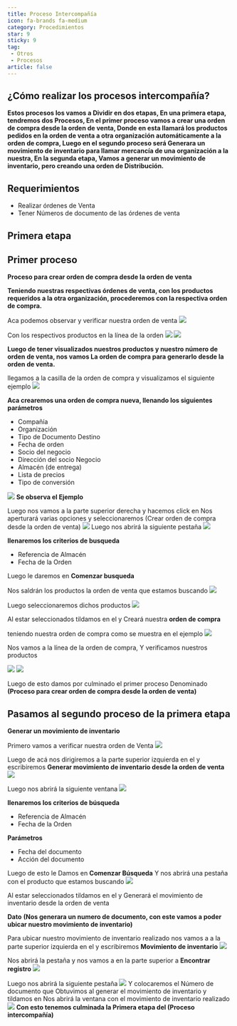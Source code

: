 ```yaml
---
title: Proceso Intercompañía
icon: fa-brands fa-medium
category: Procedimientos
star: 9
sticky: 9
tag:
 - Otros
 - Procesos
article: false
---
```


## ¿Cómo realizar los procesos intercompañía?

**Estos procesos los vamos a Dividir en dos etapas, En una primera etapa, tendremos dos Procesos, En el primer proceso vamos a crear una orden de compra desde la orden de venta, Donde en esta llamará los productos pedidos en la orden de venta a otra organización automáticamente a la orden de compra, Luego en el segundo proceso será Generara un movimiento de inventario para llamar mercancía de una organización a la nuestra, En la segunda etapa, Vamos a generar un movimiento de inventario, pero creando una orden de Distribución.**

## Requerimientos
- Realizar órdenes de Venta
- Tener Números de documento de las órdenes de venta

## **Primera etapa**

## Primer proceso
**Proceso para crear orden de compra desde la orden de venta**

**Teniendo nuestras respectivas órdenes de venta, con los productos requeridos a la otra organización, procederemos con la respectiva orden de compra.**

Aca podemos observar y verificar nuestra orden de venta
![](/assets/img/docs/general/intercompany-process1.png)

Con los respectivos productos en la línea de la orden
![](/assets/img/docs/general/intercompany-process2.png)
![](/assets/img/docs/general/intercompany-process3.png)

**Luego de tener visualizados nuestros productos y nuestro número de orden de venta, nos vamos
La orden de compra para generarlo desde la orden de venta.**

llegamos a la casilla de la orden de compra y visualizamos el siguiente ejemplo
![](/assets/img/docs/general/intercompany-process4.png)

**Aca crearemos una orden de compra nueva, llenando los siguientes parámetros**
- Compañía
- Organización
- Tipo de Documento Destino
- Fecha de orden
- Socio del negocio
- Dirección del socio Negocio
- Almacén (de entrega)
- Lista de precios
- Tipo de conversión

![](/assets/img/docs/general/intercompany-process4.png)
**Se observa el Ejemplo**

Luego nos vamos a la parte superior derecha y hacemos click en   <i class="fa-solid fa-gear"></i>
Nos aperturará varias opciones y seleccionaremos (Crear orden de compra desde la orden de venta)
![](/assets/img/docs/general/intercompany-process5.png)
Luego nos abrirá la siguiente pestaña
![](/assets/img/docs/general/intercompany-process6.png)

**llenaremos los criterios de busqueda**
- Referencia de Almacén
- Fecha de la Orden

Luego le daremos en **Comenzar busqueda**

Nos saldrán los productos la orden de venta que estamos buscando
![](/assets/img/docs/general/intercompany-process7.png)

Luego seleccionaremos dichos productos
![](/assets/img/docs/general/intercompany-process8.png)

Al estar seleccionados tildamos en el  <i class="fa-solid fa-check"></i>   y Creará nuestra **orden de compra**

teniendo nuestra orden de compra como se muestra en el ejemplo
![](/assets/img/docs/general/intercompany-process4.png)

Nos vamos a la línea de la orden de compra, Y verificamos nuestros productos

![](/assets/img/docs/general/intercompany-process9.png)
![](/assets/img/docs/general/intercompany-process10.png)

Luego de esto damos por culminado el primer proceso Denominado **(Proceso para crear orden de compra desde la orden de venta)**

## **Pasamos al segundo proceso de la primera etapa**

**Generar un movimiento de inventario**

Primero vamos a verificar nuestra orden de Venta
![](/assets/img/docs/general/intercompany-process11.png)

Luego de acá nos dirigiremos a la parte superior izquierda en el <i class="fa-solid fa-magnifying-glass"></i>  y escribiremos **Generar movimiento de inventario desde la orden de venta**
![](/assets/img/docs/general/intercompany-process15.png)

Luego nos abrirá la siguiente ventana
![](/assets/img/docs/general/intercompany-process12.png)

**llenaremos los criterios de búsqueda**
- Referencia de Almacén
- Fecha de la Orden

**Parámetros**
- Fecha del documento
- Acción del documento

Luego de esto le Damos en **Comenzar Búsqueda**
Y nos abrirá una pestaña con el producto que estamos buscando
![](/assets/img/docs/general/intercompany-process13.png)

Al estar seleccionados tildamos en el  <i class="fa-solid fa-check"></i>   y Generará el  movimiento de inventario desde la orden de venta

**Dato** **(Nos generara un numero de documento, con este vamos a poder ubicar nuestro movimiento de inventario)**

Para ubicar nuestro movimiento de inventario realizado nos vamos a a la parte superior izquierda en el <i class="fa-solid fa-magnifying-glass"></i> 
y escribiremos **Movimiento de inventario**
![](/assets/img/docs/general/intercompany-process16.png)

Nos abrirá la pestaña y nos vamos a <i class="fa-solid fa-magnifying-glass"></i> en la parte superior a **Encontrar registro**
![](/assets/img/docs/general/intercompany-process17.png)

Luego nos abrirá la siguiente pestaña
![](/assets/img/docs/general/intercompany-process18.png)
Y colocaremos el Número de documento que Obtuvimos al generar el movimiento de inventario y tildamos en <i class="fa-solid fa-check"></i>
Nos abrirá la ventana con el movimiento de inventario realizado
![](/assets/img/docs/general/intercompany-process14.png)
**Con esto tenemos culminada la Primera etapa del (Proceso intercompañía)**


